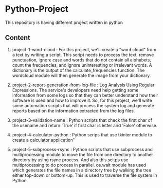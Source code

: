 # Python-Project
This repository is having different project written in python

## Content

1. project-1-word-cloud : For this project, we'll create a "word cloud" from a text by writing a script. This script needs to process the text, remove punctuation, ignore case and words that do not contain all alphabets, count the frequencies, and ignore uninteresting or irrelevant words. A dictionary is the output of the calculate_frequencies function. The wordcloud module will then generate the image from your dictionary.

2. project-2-report-generation-from-log-file : Log Analysis Using Regular Expressions. The service's developers need help getting some information from some logs so that they can better understand how their software is used and how to improve it. So, for this project, we'll write some automation scripts that will process the system log and generate reports based on the information extracted from the log files.

3. project-3-validation-name : Python scripts that check the first char of the usename and return 'True' if first char is letter and 'False' otherwise.

4. project-4-calculator-python : Python scrips that use tkinter module to create a calculator application"

5. project-5-subprocess-rsync : Python scripts that use subprocess and multiprocessing module to move the file from one directory to another directory by using rsync process. And also this scitps use multiprocessing to do process in parallel. os.wait module has used which generates the file names in a directory tree by walking the tree either top-down or bottom-up. This is used to traverse the file system in Python.
